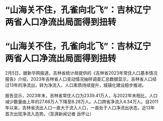 # “山海关不住，孔雀向北飞”：吉林辽宁两省人口净流出局面得到扭转

# “山海关不住，孔雀向北飞”：吉林辽宁两省人口净流出局面得到扭转

2月5日，据新华网报道，吉林省统计局提供的《吉林省2023年常住人口基本情况报告》介绍，2023年吉林省人口变动情况抽样调查汇总数据显示，吉林省人口经过13年的净流出，转为净流入，人口素质持续提升，城镇化建设稳步推进。

报告显示，2023年末，吉林省常住人口为2339.41万人，与2022年末相比，人口减少数量由上年的27.68万人下降至8.28万人。人口跨省净流入4.34万人。自2011年以来，吉林省流出人口一直大于流入人口，一直处于人口净流出状态，近13年首次出现净流入态势。（澎湃新闻记者
岳怀让）

